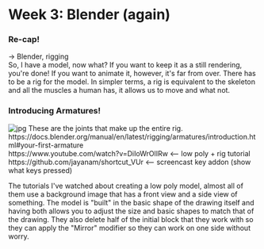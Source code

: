 <h1>Week 3: Blender (again) </h1>

<h3>Re-cap!</h3>

-> Blender, rigging <br>
So, I have a model, now what? If you want to keep it as a still rendering, you're done! If you want to animate it, however, it's far from over. There has to be a rig for the model. In simpler terms, a rig is equivalent to the skeleton and all the muscles a human has, it allows us to move and what not.
<h3>Introducing Armatures!</h3>
<img src="https://docs.blender.org/manual/en/latest/_images/rigging_armatures_introduction_default.png" alt="jpg">
These are the joints that make up the entire rig.
https://docs.blender.org/manual/en/latest/rigging/armatures/introduction.html#your-first-armature

<br>
https://www.youtube.com/watch?v=DiIoWrOlIRw <-- low poly + rig tutorial
https://github.com/jayanam/shortcut_VUr <-- screencast key addon (show what keys pressed)

The tutorials I've watched about creating a low poly model, almost all of them use a background image that has a front view and a side view of something. The model is "built" in the basic shape of the drawing itself and having both allows you to adjust the size and basic shapes to match that of the drawing. They also delete half of the initial block that they work with so they can apply the "Mirror" modifier so they can work on one side without worry.
